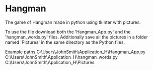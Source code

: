 # Hangman
The game of Hangman made in python using tkinter with pictures.

To use the file download both the 'Hangman_App.py' and the 'hangman_words.py' files.
Additionally save all the pictures in a folder named 'Pictures' in the same directory as the Python files.

Example paths C:\Users\JohnSmith\Application_H\Hangman_App.py
              C:\Users\JohnSmith\Application_H\hangman_words.py
              C:\Users\JohnSmith\Application_H\Pictures
